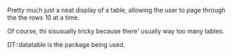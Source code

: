 
Pretty much just a neat display of a table, allowing the user to page through the 
the rows 10 at a time.

Of course, thi sisusually tricky because there' usually way too many tables.

DT::datatable is the package being used.
